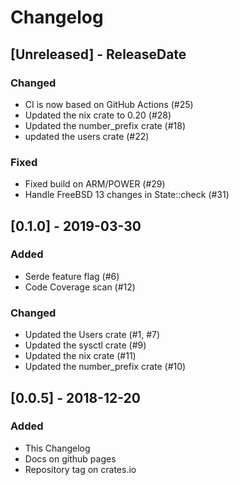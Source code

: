 # Changelog

## [Unreleased] - ReleaseDate
### Changed
- CI is now based on GitHub Actions (#25)
- Updated the nix crate to 0.20 (#28)
- Updated the number_prefix crate (#18)
- updated the users crate (#22)

### Fixed
- Fixed build on ARM/POWER (#29)
- Handle FreeBSD 13 changes in State::check (#31)

## [0.1.0] - 2019-03-30
### Added
- Serde feature flag (#6)
- Code Coverage scan (#12)
### Changed
- Updated the Users crate (#1, #7)
- Updated the sysctl crate (#9)
- Updated the nix crate (#11)
- Updated the number_prefix crate (#10)

## [0.0.5] - 2018-12-20
### Added
- This Changelog
- Docs on github pages
- Repository tag on crates.io
